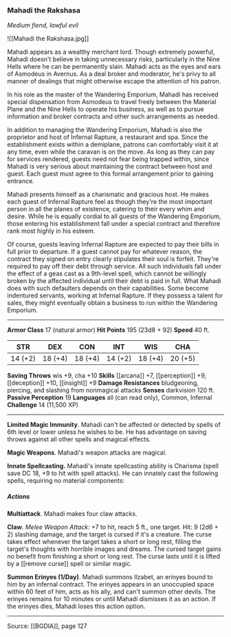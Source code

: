 ### Mahadi the Rakshasa
_Medium fiend, lawful evil_

![[Mahadi the Rakshasa.jpg]]

Mahadi appears as a wealthy merchant lord. Though extremely powerful, Mahadi doesn't believe in taking unnecessary risks, particularly in the Nine Hells where he can be permanently slain. Mahadi acts as the eyes and ears of Asmodeus in Avernus. As a deal broker and moderator, he's privy to all manner of dealings that might otherwise escape the attention of his patron.

In his role as the master of the Wandering Emporium, Mahadi has received special dispensation from Asmodeus to travel freely between the Material Plane and the Nine Hells to operate his business, as well as to pursue information and broker contracts and other such arrangements as needed.

In addition to managing the Wandering Emporium, Mahadi is also the proprietor and host of Infernal Rapture, a restaurant and spa. Since the establishment exists within a demiplane, patrons can comfortably visit it at any time, even while the caravan is on the move. As long as they can pay for services rendered, guests need not fear being trapped within, since Mahadi is very serious about maintaining the contract between host and guest. Each guest must agree to this formal arrangement prior to gaining entrance.

Mahadi presents himself as a charismatic and gracious host. He makes each guest of Infernal Rapture feel as though they're the most important person in all the planes of existence, catering to their every whim and desire. While he is equally cordial to all guests of the Wandering Emporium, those entering his establishment fall under a special contract and therefore rank most highly in his esteem.

Of course, guests leaving Infernal Rapture are expected to pay their bills in full prior to departure. If a guest cannot pay for whatever reason, the contract they signed on entry clearly stipulates their soul is forfeit. They're required to pay off their debt through service. All such individuals fall under the effect of a geas cast as a 9th-level spell, which cannot be willingly broken by the affected individual until their debt is paid in full. What Mahadi does with such defaulters depends on their capabilities. Some become indentured servants, working at Infernal Rapture. If they possess a talent for sales, they might eventually obtain a business to run within the Wandering Emporium.





---

**Armor Class** 17 (natural armor)
**Hit Points** 195 (23d8 + 92)
**Speed** 40 ft.

| STR     | DEX     | CON     | INT     | WIS     | CHA     |
|---------|---------|---------|---------|---------|---------|
| 14 (+2) | 18 (+4) | 18 (+4) | 14 (+2) | 18 (+4) | 20 (+5) |

**Saving Throws** wis +9, cha +10
**Skills** [[arcana]] +7, [[perception]] +9, [[deception]] +10, [[insight]] +9
**Damage Resistances** bludgeoning, piercing, and slashing from nonmagical attacks
**Senses** darkvision 120 ft.
**Passive Perception** 19
**Languages** all (can read only), Common, Infernal
**Challenge** 14 (11,500 XP)

---

**Limited Magic Immunity**. Mahadi can't be affected or detected by spells of 6th level or lower unless he wishes to be. He has advantage on saving throws against all other spells and magical effects.

**Magic Weapons**. Mahadi's weapon attacks are magical.

**Innate Spellcasting.** Mahadi's innate spellcasting ability is Charisma (spell save DC 18, +9 to hit with spell attacks). He can innately cast the following spells, requiring no material components:

##### Actions
**Multiattack**. Mahadi makes four claw attacks.

**Claw**. _Melee Weapon Attack:_ +7 to hit, reach 5 ft., one target. Hit: 9 (2d6 + 2) slashing damage, and the target is cursed if it's a creature. The curse takes effect whenever the target takes a short or long rest, filling the target's thoughts with horrible images and dreams. The cursed target gains no benefit from finishing a short or long rest. The curse lasts until it is lifted by a [[remove curse]] spell or similar magic.

**Summon Erinyes (1/Day)**. Mahadi summons Ilzabet, an erinyes bound to him by an infernal contract. The erinyes appears in an unoccupied space within 60 feet of him, acts as his ally, and can't summon other devils. The erinyes remains for 10 minutes or until Mahadi dismisses it as an action. If the erinyes dies, Mahadi loses this action option.


---

Source: [[BGDIA]], page 127